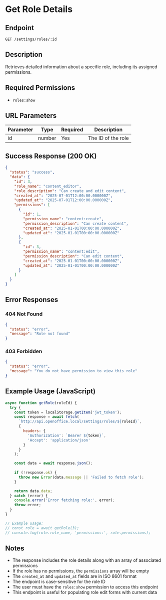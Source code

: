 # Get Role Details

## Endpoint
```
GET /settings/roles/:id
```

## Description
Retrieves detailed information about a specific role, including its assigned permissions.

## Required Permissions
- `roles:show`

## URL Parameters

| Parameter | Type   | Required | Description          |
|-----------|--------|----------|----------------------|
| id        | number | Yes      | The ID of the role   |

## Success Response (200 OK)
```json
{
  "status": "success",
  "data": {
    "id": 3,
    "role_name": "content_editor",
    "role_description": "Can create and edit content",
    "created_at": "2025-07-01T12:00:00.000000Z",
    "updated_at": "2025-07-01T12:00:00.000000Z",
    "permissions": [
      {
        "id": 1,
        "permission_name": "content:create",
        "permission_description": "Can create content",
        "created_at": "2025-01-01T00:00:00.000000Z",
        "updated_at": "2025-01-01T00:00:00.000000Z"
      },
      {
        "id": 3,
        "permission_name": "content:edit",
        "permission_description": "Can edit content",
        "created_at": "2025-01-01T00:00:00.000000Z",
        "updated_at": "2025-01-01T00:00:00.000000Z"
      }
    ]
  }
}
```

## Error Responses

### 404 Not Found
```json
{
  "status": "error",
  "message": "Role not found"
}
```

### 403 Forbidden
```json
{
  "status": "error",
  "message": "You do not have permission to view this role"
}
```

## Example Usage (JavaScript)

```javascript
async function getRole(roleId) {
  try {
    const token = localStorage.getItem('jwt_token');
    const response = await fetch(
      `http://api.openoffice.local/settings/roles/${roleId}`,
      {
        headers: {
          'Authorization': `Bearer ${token}`,
          'Accept': 'application/json'
        }
      }
    );

    const data = await response.json();
    
    if (!response.ok) {
      throw new Error(data.message || 'Failed to fetch role');
    }

    return data.data;
  } catch (error) {
    console.error('Error fetching role:', error);
    throw error;
  }
}

// Example usage:
// const role = await getRole(3);
// console.log(role.role_name, 'permissions:', role.permissions);
```

## Notes
- The response includes the role details along with an array of associated permissions
- If the role has no permissions, the `permissions` array will be empty
- The `created_at` and `updated_at` fields are in ISO 8601 format
- The endpoint is case-sensitive for the role ID
- The user must have the `roles:show` permission to access this endpoint
- This endpoint is useful for populating role edit forms with current data
